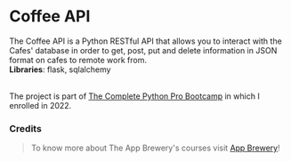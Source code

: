 # Coffee API
The Coffee API is a Python RESTful API that allows you to interact with the Cafes' database in order to get, post, put and 
delete information in JSON format on cafes to remote work from.<br>
**Libraries**: flask, sqlalchemy<br>


<br>The project is part of [The Complete Python Pro Bootcamp](https://www.udemy.com/course/100-days-of-code) in which I enrolled in 2022.<br>

### Credits
>To know more about The App Brewery's courses visit <a href="https://www.appbrewery.co/">App Brewery</a>!
